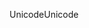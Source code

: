 <span data-ttu-id="98f07-101">Unicode</span><span class="sxs-lookup"><span data-stu-id="98f07-101">Unicode</span></span>